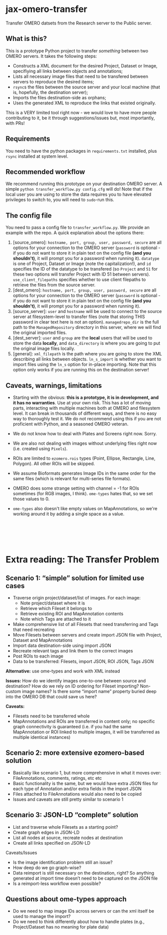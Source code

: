 # jax-omero-transfer
Transfer OMERO datsets from the Research server to the Public server.

## What is this?

This is a prototype Python project to transfer _something_ between two OMERO servers. It takes the following steps:
- Constructs a XML document for the desired Project, Dataset or Image, specifiying all links between objects and annotations;
- Lists all necessary image files that need to be transfered between servers to reproduce the desired items;
- `rsync`s the files between the source server and your local machine (that is, hopefully, the destination server);
- Imports the files destination-side as orphans;
- Uses the generated XML to reproduce the links that existed originally.

This is a VERY limited tool right now - we would love to have more people contributing to it, be it through suggestions/issues but, most importantly, with PRs!

## Requirements

You need to have the python packages in `requirements.txt` installed, plus `rsync` installed at system level.

## Recommended workflow

We recommend running this prototype on your destination OMERO server. A simple `python transfer_workflow.py config.cfg` will do! Note that if the local user you are using to store the data requires you to have elevated privileges to switch to, you will need to `sudo`-run this.

## The config file

You need to pass a config file to `transfer_workflow.py`. We provide an example with the repo. A quick explanation about the options there:

1) [source_omero]: `hostname, port, group, user, password, secure` are all options for your connection to the OMERO server (`password` is optional - if you do not want to store it in plain text on the config file **(and you shouldn't)**, it will prompt you for a password when running it). `datatype` is one of Project, Dataset or Image (note the capitalization!), and `id` specifies the ID of the datatype to be transfered (so `Project` and `51` for these two options will transfer Project with ID 51 between servers). `use_client_filepaths` specifies whether to use client filepaths to retrieve the files from the source server.
2) [dest_omero]: `hostname, port, group, user, password, secure` are all options for your connection to the OMERO server (`password` is optional - if you do not want to store it in plain text on the config file **(and you shouldn't)**, it will prompt you for a password when running it).
3) [source_server]: `user` and `hostname` will be used to connect to the source server at filesystem-level to transfer files (note that storing THIS password in clear text here is not an option). `managedrepo_dir` is the full path to the `ManagedRepository` directory in this server, where we will find the original imported files.
4) [dest_server]: `user` and `group` are the **local** users that will be used to store the data **locally**, and `data_directory` is where you are going to put the original image files locally. 
5) [general]: `xml_filepath` is the path where you are going to store the XML describing all links between objects. `ln_s_import` is whether you want to import files using the `ln_s` option for in-place importing. Note that this option only works if you are running this on the destination server!

## Caveats, warnings, limitations

- Starting with the obvious: **this is a prototype, it is in development, and it has no warranties**. Use at your own risk. This has a lot of moving parts, interacting with multiple machines both at OMERO and filesystem level. It can break in thousands of different ways, and there is no easy way to thoroughly test it. We do not recommend using this if you are not proficient with Python, and a seasoned OMERO veteran. 
- We do not know how to deal with Plates and Screens right now. Sorry.
- We are also not dealing with images without underlying files right now (i.e. created using `Pixels`). 
- ROIs are limited to `ezomero.rois` types (Point, Ellipse, Rectangle, Line, Polygon). All other ROIs will be skipped.
- We assume Bioformats generates Image IDs in the same order for the same files (which is relevant for multi-series file formats).
- OMERO does some strange setting with channel = -1 for ROIs sometimes (for RGB images, I think).  `ome-types` hates that, so we set those values to 0.
- `ome-types` also doesn't like empty values on MapAnnotations, so we're working around it by adding a single space as a value.

  \
  \
  \
&nbsp;


# Extra reading: The Transfer Problem 

## Scenario 1: “simple” solution for limited use cases 

- Traverse origin project/dataset/list of images. For each image: 
    - Note project/dataset where it is 
    - Retrieve which Fileset it belongs to 
    - Retrieve existing ROI and MapAnnotation contents 
    - Note which Tags are attached to it 
- Make comprehensive list of all Filesets that need transferring and Tags that need recreating 
- Move Filesets between servers and create import JSON file with Project, Dataset and MapAnnotations 
- Import data destination-side using import JSON 
- Recreate relevant tags and link them to the correct images 
- Post ROIs to each image 
- Data to be transferred: Filesets, import JSON, ROI JSON, Tags JSON 

**Alternative:** use ome-types and work with XML instead 

**Issues:** How do we identify images one-to-one between source and destination? How do we rely on ID ordering for Fileset importing? Non-custom image names? Is there some “import name” property buried deep into the OMERO DB that could save us here? 

**Caveats:** 

- Filesets need to be transferred whole 
- MapAnnotations and ROIs are transferred in content only; no specific graph connectivity is guaranteed (i.e. if you had the same MapAnnotation or ROI linked to multiple images, it will be transferred as multiple identical instances) 

 


## Scenario 2: more extensive ezomero-based solution 

- Basically like scenario 1, but more comprehensive in what it moves over: FileAnnotations, comments, ratings, etc etc 
- Basic functionality is the same, but we would have extra JSON files for each type of Annotation and/or extra fields in the import JSON 
- Files attached to FileAnnotations would also need to be copied 
- Issues and caveats are still pretty similar to scenario 1 




## Scenario 3: JSON-LD “complete” solution 

- List and traverse whole Filesets as a starting point? 
- Create graph edges in JSON-LD 
- List all nodes at source, recreate nodes at destination 
- Create all links specified on JSON-LD 

Caveats/Issues 

- Is the image identification problem still an issue? 
- How deep do we go graph-wise? 
- Data reimport is still necessary on the destination, right? So anything generated at import time doesn’t need to be captured on the JSON file 
- Is a reimport-less workflow even possible?

## Questions about ome-types approach
- Do we need to map image IDs across servers or can the xml itself be used to manage the import?
- Do we need to think differently about how to handle plates (e.g., Project/Dataset has no meaning for plate data)
